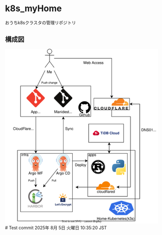 # k8s_myHome
おうちk8sクラスタの管理リポジトリ

## 構成図

![](./diagrams/diagram.svg)# Test commit 2025年  8月  5日 火曜日 10:35:20 JST
